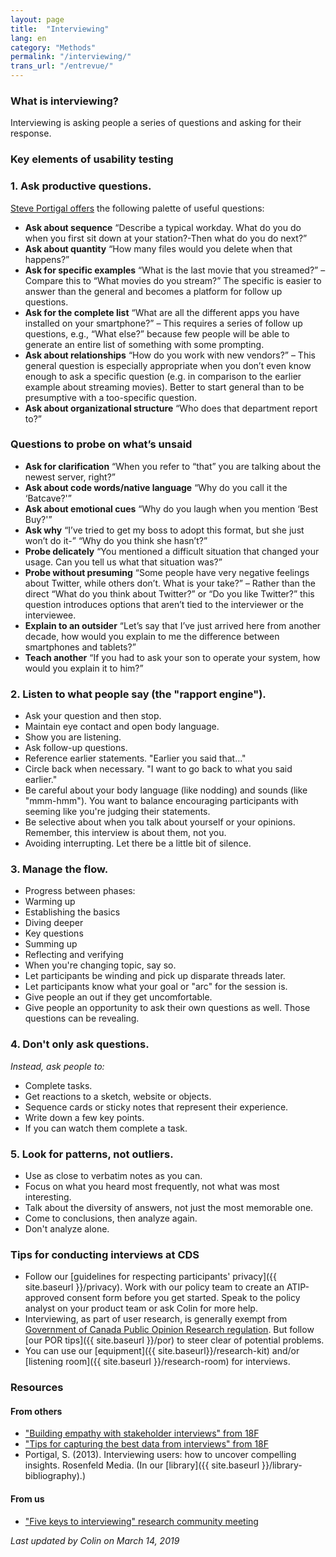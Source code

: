 ```yaml
---
layout: page
title:  "Interviewing"
lang: en
category: "Methods"
permalink: "/interviewing/"
trans_url: "/entrevue/"
---
```




### What is interviewing?
Interviewing is asking people a series of questions and asking for their response.

### Key elements of usability testing

### 1. Ask productive questions.

[Steve Portigal offers](https://portigal.com/seventeen-types-of-interviewing-questions/) the following palette of useful questions:
* **Ask about sequence** “Describe a typical workday. What do you do when you first sit down at your station?-Then what do you do next?”
* **Ask about quantity** “How many files would you delete when that happens?”
* **Ask for specific examples** “What is the last movie that you streamed?” – Compare this to “What movies do you stream?” The specific is easier to answer than the general and becomes a platform for follow up questions.
* **Ask for the complete list** “What are all the different apps you have installed on your smartphone?” – This requires a series of follow up questions, e.g., “What else?” because few people will be able to generate an entire list of something with some prompting.
* **Ask about relationships** “How do you work with new vendors?” – This general question is especially appropriate when you don’t even know enough to ask a specific question (e.g. in comparison to the earlier example about streaming movies). Better to start general than to be presumptive with a too-specific question.
* **Ask about organizational structure** “Who does that department report to?”

### Questions to probe on what’s unsaid
* **Ask for clarification** “When you refer to “that” you are talking about the newest server, right?”
* **Ask about code words/native language** “Why do you call it the ‘Batcave?'”
* **Ask about emotional cues** “Why do you laugh when you mention ‘Best Buy?'”
* **Ask why** “I’ve tried to get my boss to adopt this format, but she just won’t do it-” “Why do you think she hasn’t?”
* **Probe delicately** “You mentioned a difficult situation that changed your usage. Can you tell us what that situation was?”
* **Probe without presuming** “Some people have very negative feelings about Twitter, while others don’t. What is your take?” – Rather than the direct “What do you think about Twitter?” or “Do you like Twitter?” this question introduces options that aren’t tied to the interviewer or the interviewee.
* **Explain to an outsider** “Let’s say that I’ve just arrived here from another decade, how would you explain to me the difference between smartphones and tablets?”
* **Teach another** “If you had to ask your son to operate your system, how would you explain it to him?”

### 2. Listen to what people say (the "rapport engine").
*   Ask your question and then stop.
*   Maintain eye contact and open body language.
*   Show you are listening.
 *   Ask follow-up questions.
 *   Reference earlier statements. "Earlier you said that…"
 *   Circle back when necessary. "I want to go back to what you said earlier."
*   Be careful about your body language (like nodding) and sounds (like "mmm-hmm"). You want to balance encouraging participants with seeming like you're judging their statements.
*   Be selective about when you talk about yourself or your opinions. Remember, this interview is about them, not you.
*   Avoiding interrupting. Let there be a little bit of silence. 



### 3. Manage the flow.
*   Progress between phases:
 *   Warming up
 *   Establishing the basics
 *   Diving deeper
 *   Key questions
 *   Summing up
 *   Reflecting and verifying
*   When you're changing topic, say so.
*   Let participants be winding and pick up disparate threads later.
*   Let participants know what your goal or "arc" for the session is.
*   Give people an out if they get uncomfortable.
*   Give people an opportunity to ask their own questions as well. Those questions can be revealing.

### 4. Don't only ask questions.

_Instead, ask people to:_
*   Complete tasks.
*   Get reactions to a sketch, website or objects.
*   Sequence cards or sticky notes that represent their experience.
*   Write down a few key points.
*   If you can watch them complete a task.

### 5. Look for patterns, not outliers.
*   Use as close to verbatim notes as you can.
*   Focus on what you heard most frequently, not what was most interesting.
*   Talk about the diversity of answers, not just the most memorable one.
*   Come to conclusions, then analyze again.
*   Don't analyze alone.

### Tips for conducting interviews at CDS
* Follow our [guidelines for respecting participants' privacy]({{ site.baseurl }}/privacy). Work with our policy team to create an ATIP-approved consent form before you get started. Speak to the policy analyst on your product team or ask Colin for more help.
* Interviewing, as part of user research, is generally exempt from [Government of Canada Public Opinion Research regulation](https://www.canada.ca/en/treasury-board-secretariat/services/government-communications/public-opinion-research-government.html#toc3). But follow [our POR tips]({{ site.baseurl }}/por) to steer clear of potential problems.
* You can use our [equipment]({{ site.baseurl}}/research-kit) and/or [listening room]({{ site.baseurl }}/research-room) for interviews. 

### Resources

#### From others
* ["Building empathy with stakeholder interviews" from 18F](https://18f.gsa.gov/2016/06/20/build-empathy-with-stakeholder-interviews-part-1-preparation/)
* ["Tips for capturing the best data from interviews" from 18F](https://18f.gsa.gov/2016/02/09/tips-for-capturing-the-best-data-from-user-interviews/)
* Portigal, S. (2013). Interviewing users: how to uncover compelling insights. Rosenfeld Media. (In our [library]({{ site.baseurl }}/library-bibliography).)

#### From us
* ["Five keys to interviewing" research community meeting](https://docs.google.com/document/d/10yAV4DzfJfwwg9-9JirBguo3eMxuZPw6bigbfSDUqhQ/edit?usp=drive_web&ouid=115428102159383580616)

_Last updated by Colin on March 14, 2019_
